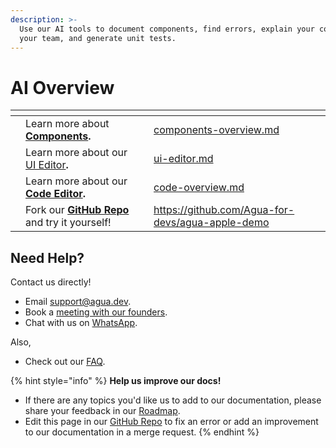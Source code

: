 ```yaml
---
description: >-
  Use our AI tools to document components, find errors, explain your code to
  your team, and generate unit tests.
---
```


# AI Overview



<table data-card-size="large" data-view="cards"><thead><tr><th></th><th></th><th></th><th data-hidden data-card-target data-type="content-ref"></th></tr></thead><tbody><tr><td></td><td>Learn more about <a href="../components/components-overview.md"><strong>Components</strong></a><strong>.</strong></td><td></td><td><a href="../components/components-overview.md">components-overview.md</a></td></tr><tr><td></td><td>Learn more about our <a href="../fundamentals/ui-editor.md">UI Editor</a><strong>.</strong></td><td></td><td><a href="../fundamentals/ui-editor.md">ui-editor.md</a></td></tr><tr><td></td><td>Learn more about our <a href="code-overview.md"><strong>Code Editor</strong></a><strong>.</strong></td><td></td><td><a href="code-overview.md">code-overview.md</a></td></tr><tr><td></td><td>Fork our <a href="https://github.com/Agua-for-devs/agua-apple-demo"><strong>GitHub Repo</strong></a> and try it yourself!</td><td></td><td><a href="https://github.com/Agua-for-devs/agua-apple-demo">https://github.com/Agua-for-devs/agua-apple-demo</a></td></tr></tbody></table>



## Need Help?

Contact us directly!

* Email [support@agua.dev](mailto:support@agua.dev).
* Book a [meeting with our founders](https://agua.tools/meetings/developers/onboarding).
* Chat with us on [WhatsApp](https://wa.me/12396883277).

Also,

* Check out our [FAQ](../help-and-community/faq.md).



{% hint style="info" %}
**Help us improve our docs!**

* If there are any topics you'd like us to add to our documentation, please share your feedback in our [Roadmap](https://roadmap.agua.app/).
* Edit this page in our [GitHub Repo](https://github.com/Agua-for-devs/agua-documentation) to fix an error or add an improvement to our documentation in a merge request.
{% endhint %}
